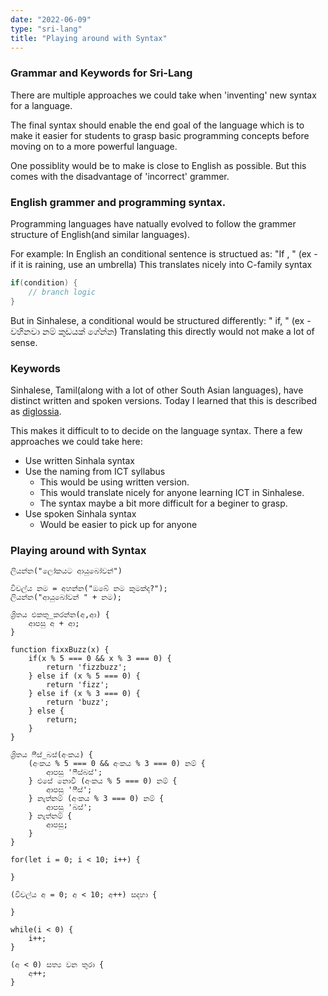 ```yaml
---
date: "2022-06-09"
type: "sri-lang"
title: "Playing around with Syntax"
---
```

### Grammar and Keywords for Sri-Lang

There are multiple approaches we could take when 'inventing' new syntax for a language.

The final syntax should enable the end goal of the language which is to make it easier for students to grasp basic programming concepts before moving on to a more powerful language. 

One possiblity would be to make is close to English as possible. But this comes with the disadvantage of 'incorrect' grammer. 

### English grammer and programming syntax.

Programming languages have natually evolved to follow the grammer structure of English(and similar languages).

For example:
In English an conditional sentence is structued as: "If <conditional>, <verb> <subject>" (ex - if it is raining, use an umbrella)
This translates nicely into C-family syntax

```c
if(condition) {
    // branch logic
}
```

But in Sinhalese, a conditional would be structured differently: "<conditional> if, <subject> <verb>" (ex - වහිනවා නම් කුඩයක් ගේන්න)
Translating this directly would not make a lot of sense. 

### Keywords

Sinhalese, Tamil(along with a lot of other South Asian languages), have distinct written and spoken versions. Today I learned that this is described as [diglossia](https://en.wikipedia.org/wiki/Diglossia).

This makes it difficult to to decide on the language syntax. There a few approaches we could take here:

- Use written Sinhala syntax
- Use the naming from ICT syllabus
    - This would be using written version.
    - This would translate nicely for anyone learning ICT in Sinhalese.
    - The syntax maybe a bit more difficult for a beginer to grasp. 
- Use spoken Sinhala syntax
    - Would be easier to pick up for anyone

### Playing around with Syntax

```
ලියන්න("ලෝකයට ආයුබෝවන්")

විචල්ය නම = අහන්න("ඔබේ නම කුමක්ද?");
ලියන්න("ආයුබෝවන් " + නම);

ශ්‍රිතය එකතු_කරන්න(අ,ආ) {
    ආපසු අ + ආ;
}

function fixxBuzz(x) {
    if(x % 5 === 0 && x % 3 === 0) {
        return 'fizzbuzz';
    } else if (x % 5 === 0) {
        return 'fizz';
    } else if (x % 3 === 0) {
        return 'buzz';
    } else {
        return;
    }
}

ශ්‍රිතය ෆීස්_බස්(අංකය) {
    (අංකය % 5 === 0 && අංකය % 3 === 0) නම් {
        ආපසු 'ෆීස්බස්';
    } එසේ නොවී (අංකය % 5 === 0) නම් {
        ආපසු 'ෆීස්';
    } නැත්නම් (අංකය % 3 === 0) නම් {
        ආපසු 'බස්';
    } නැත්නම් {
        ආපසු;
    }
}

for(let i = 0; i < 10; i++) {

}

(විචල්ය අ = 0; අ < 10; අ++) සදහා {

}

while(i < 0) {
    i++;
}

(අ < 0) සත්‍ය වන තුරා {
    අ++;
}
```